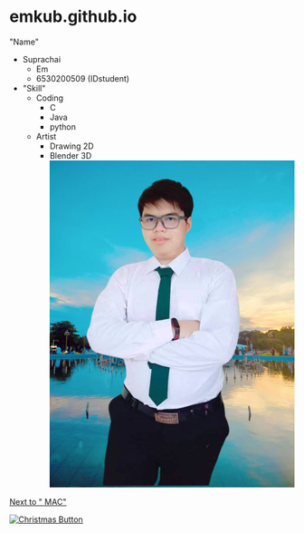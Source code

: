 # emkub.github.io
"Name"
- Suprachai
   - Em
   - 6530200509 (IDstudent)
- "Skill"
  - Coding
    - C
    - Java
    - python
   - Artist
      - Drawing 2D
      - Blender 3D
![Emkub](img/EM_studet.jpg)

[Next to " MAC" ](https://Emkub.github.io/message-authentication-code)

[![Christmas Button](https://example.com/christmas-button.png)](https://Emkub.github.io/img/e-xmascard.png)
